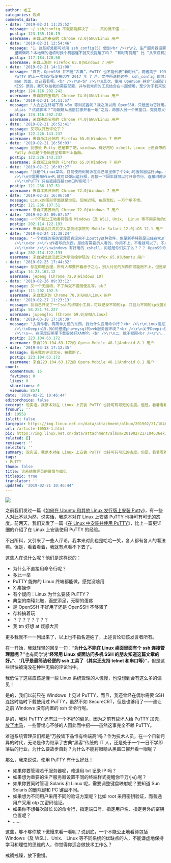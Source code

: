 ```yaml
---
author: 老王
categories: 观点
comments_data:
- date: '2019-02-21 11:25:52'
  message: ~/.ssh/config 不就都能解决了 ... 真的搞不懂 ...
  postip: 123.135.116.19
  username: 来自山东泰安的 Chrome 72.0|GNU/Linux 用户
- date: '2019-02-21 12:54:46'
  message: "1、这些好处都可以用 ssh_config(5) 做到<br />\r\n2、生产服务器设置终端样式不应该在生产服务器的 profile(5)
    里面调吗？本地调的话临时换个机器连不就又没提醒了吗？ “有时有提醒” 比 “从来没有提醒” 更危险，参考自动驾驶和为什么不要 alias rm='rm -i'"
  postip: 117.184.120.50
  username: 来自上海的 Firefox 65.0|Windows 7 用户
- date: '2019-02-21 14:11:00'
  message: "首先，OpenSSH 并不是“古典”，PuTTY 也不能代表“新时代”，两者均于 1999 年发行初版，OpenSSH 至今仍在活跃的开发中，而
    PuTTY 的上一次稳定版发布远在 2017 年 7 月。文中所说的这些，ssh_config 都可以做到，作为已经开发了 20 年的老牌软件，自然都有这些功能，为什么不打开
    man 页面，自己看看呢。<br />\r\n<br />\r\n其次，使用 OpenSSH 并非“万般皆下品惟有终端高”，而是因为 OpenSSH 符合
    KISS 原则，我可以按我的需要配置，并与我常用的工具结合在一起使用，至少对于我来说，命令行选项比图形界面的一大堆选项框更加清晰明了。相反，又有多少"
  postip: 124.116.202.242
  username: 来自陕西宝鸡的 Chrome 74.0|GNU/Linux 用户
- date: '2019-02-21 14:11:57'
  message: "人会去在终端下用 w3m 等浏览器呢？我之所以用 OpenSSH，只是因为它好用。<br />\r\n<br />\r\n最后，为什么总有人认为用终端就要“每次敲长长的命令行”？为什么不试试执行历史命令？试试
    alias ？试试脚本？“将眼睛从黑窗口挪开看一眼”之后，再挪入另一个黑窗口，究竟意义何在？说到底，一个不能公正地看待终端与图形界面的优缺点的人，不能谦虚地保持学习和理性的思维的人，你觉得你适合做编辑工作么？"
  postip: 124.116.202.242
  username: 来自陕西宝鸡的 Chrome 74.0|GNU/Linux 用户
- date: '2019-02-21 16:52:41'
  message: 又可以开放评论了？
  postip: 122.226.143.237
  username: 来自浙江台州的 Firefox 65.0|Windows 7 用户
- date: '2019-02-21 16:56:03'
  message: 我想说 Putty 还是算了吧，windows 有好用的 xshell，Linux 上用自带的 Terminal 就行。还有如果是 ssh 完全可以使用秘钥的方式进行远程访问。但是有总比没有好，所以
    Putty 永远是个备胎甚至都算不上备胎。
  postip: 122.226.143.237
  username: 来自浙江台州的 Firefox 65.0|Windows 7 用户
- date: '2019-02-22 16:03:27'
  message: "我是个Linux菜鸟，目前使用树莓派在自己家里做了个24小时服务器运行php。<br />\r\n日常使用Windows7系统，装了个openssh在命令行用ssh<br
    />\r\n只需要按Win+R,就可以弹出运行框，再按一下回车就可以打开命令行，连接树莓派，实在是想不到PuTTY 有什么优势。<br />\r\n<br
    />\r\nPuTTY 只在直接连接com口时用吧？"
  postip: 121.236.107.51
  username: 来自江苏苏州的 Chrome 72.0|Windows 7 用户
- date: '2019-02-22 16:06:50'
  message: Linux的图形界面就是垃圾，反映迟钝、布局宽松，一万个用不惯。
  postip: 121.236.107.51
  username: 来自江苏苏州的 Chrome 72.0|Windows 7 用户
- date: '2019-02-24 09:07:57'
  message: 一个不能公正地看待包括 Windows（及 WSL）、Unix、 Linux 等不同系统的优缺点的人，不能谦虚地保持学习和理性的思维的人，我看评论区大多是这样的人。
  postip: 202.114.122.193
  username: 来自湖北武汉武汉大学测绘学院的 Mobile Safari 12.0|iOS 12.1 用户
- date: '2019-02-24 11:38:24'
  message: "一个老练的系统管理员肯定用不上putty这种软件，但是新手特别是已经在Win下熟练使用putty的Linux新手就不一样了。看到有这样的软件还是很有用的。最起码，是一个过渡的工具，需不需要深入学习ssh设置，那是以后的事情。人家就喜欢用，怎么了？？？<br
    />\r\n<br />\r\n作者写的东西，是给有需要的人看的。你用不上，不看就可以了，不点这个链接就可以了，有什么好喷的。<br />\r\n<br />\r\n你用不上的东西，并不代表没有存在的意义。认识不到这一点，不是技术水平的原因，而是心智水平的问题。<br
    />\r\n<br />\r\nwindows 有好用的 xshell，问题是你们买了么？？？ OpenSSH的好处也只有熟练之后"
  postip: 202.114.122.193
  username: 来自湖北武汉武汉大学测绘学院的 Firefox 65.0|Ubuntu 用户
- date: '2019-02-25 17:44:32'
  message: 存在即是合理，所有人都要怀着赤子之心，别人讨论的东西你可能用不上，但是请您不要去抨击，除非本身的错误。我们不缺乏键盘侠，我们缺乏的是拥有赤子之心的人
  postip: 14.23.162.12
  username: jepeng [Chrome 72.0|Windows 10]
- date: '2019-02-26 09:33:12'
  message: 又一个无脑喷，不了解就不要随便乱写，ok？
  postip: 111.202.192.5
  username: 来自北京的 Chrome 70.0|GNU/Linux 用户
- date: '2019-02-27 11:23:13'
  message: 我自己开发了一个ssh的终端小工具，可以记录不同的ip，并且为不同的ip设置别名，可以通过别名快速登陆，简单实用，欢迎试用 ：https://github.com/jupengfei-github/Quich-SSH
  postip: 58.251.74.227
  username: jupengfei [Chrome 69.0|GNU/Linux]
- date: '2019-03-18 17:10:39'
  message: "支持作者，有简单方便的东西，我为什么要用命令行？<br />\r\nLinux丽尼克斯系统上有些软件就是少，比如php环境。<br />\r\n我是一个玩了10多年Linux的新手。最近再折腾深度系统的php环境，可怜的我折腾了大半年也没搞舒坦。以下是我的折腾经过。<br
    />\r\nDeepin15.9如何搭建php+mysql的web服务器环境？<br />\r\n关于Deepin应用商店里的XAMPP的折腾。应用商店里的宝塔永远是莫名其妙的失败，宝塔安装不了，我记得还有个wdCP控制面板，按照官网的命令也是失败，所以只好把希望寄托在XAMPP上了。<br
    />\r\n一，在深度应用里下载安装好XAMPP。<br />\r\n二，赋于权限<br />\r\n... ...<br />\r\n由于太长，已经在论坛"
  postip: 223.104.63.172
  username: 来自223.104.63.172的 Opera Mobile 48.1|Android 8.1 用户
- date: '2019-03-18 17:12:45'
  message: 看来我的评论太长，被截断了。
  postip: 223.104.63.172
  username: 来自223.104.63.172的 Opera Mobile 48.1|Android 8.1 用户
count:
  commentnum: 15
  favtimes: 0
  likes: 0
  sharetimes: 0
  viewnum: 8571
date: '2019-02-21 10:46:44'
editorchoice: false
excerpt: 说实话，我原本对在 Linux 上安装 PuTTY 也持可有可无的态度。但是，看着看着，我就有点看不下去了。
fromurl: ''
id: 10558
islctt: false
largepic: https://img.linux.net.cn/data/attachment/album/201902/21/104636ek3gx6n3ptqnn3rr.png
url: /article-10558-1.html
pic: https://img.linux.net.cn/data/attachment/album/201902/21/104636ek3gx6n3ptqnn3rr.png.thumb.jpg
related: []
reviewer: ''
selector: ''
summary: 说实话，我原本对在 Linux 上安装 PuTTY 也持可有可无的态度。但是，看着看着，我就有点看不下去了。
tags:
- PuTTY
thumb: false
title: 论系统管理员的傲慢与偏见
titlepic: true
translator: ''
updated: '2019-02-21 10:46:44'
---
```


![](/data/attachment/album/201902/21/104636ek3gx6n3ptqnn3rr.png)


之前我们发过一篇《[如何在 Ubuntu 和其他 Linux 发行版上安装 Putty](/article-10373-1.html)》，有一些人对此不以为然，说实话，我原本对在 Linux 上安装 PuTTY 也持可有可无的态度。前两天，我们又发了一篇《[在 Linux 中安装并使用 PuTTY](/article-10552-1.html)》，比上一篇更详细的介绍了在 Linux 上安装使用 PuTTY 的经验。


不出所料，又引来了一些人评论，我本来对此也是哈哈一笑，各人都有各人的看法嘛。但是，看着看着，我就有点看不下去了。


这些人在说什么呢？他们是这样说的：


* 为什么不直接用命令行呢？
* 多此一举
* PuTTY 能做的 Linux 终端都能做，感觉没啥用
* X 疼操作
* 有个疑问：Linux 为什么要装 PuTTY？
* 典型的南辕北辙，画蛇添足，无聊的蛋疼
* 是 OpenSSH 不好用了还是 OpenSSH 不够骚了
* 存粹搞着玩
* ？？？？？？？？
* 我 tm 好想 at 疑惑大赏


更多我就不一一列出来了，以上也不指名道姓了，上述言论归该发言者所有。


在一开始，我就轻轻的回复一句：“**为什么不能在 Linux 桌面里面有个 ssh 连接管理器呢？**”也有同学说“**经常用 Linux 桌面访问多机 SSH 的朋友知道这篇文章的好。**”、“**几乎是最简洁轻便的 ssh 工具了（其实还支持 telnet 和串口等）**”，但是这些很快被淹没在种种无脑的评论当中。


我低估了这些应该是懂一些 Linux 系统管理的人傲慢，也没想到会有这么多的偏见！


是的，我们以前只在 Windows 上见过 PuTTY，而且，我还曾经在偶尔需要 SSH 连接时临时下载使用过 PuTTY，虽然不如 SecureCRT，但是也够用了——谁让之前 Windows 没有内置的 ssh 命令行呢。


是的，我对 PuTTY 还有过一个不好的偏见，因为之前有些坏人给 PuTTY 加壳，[放了木马](/article-293-1.html)，一些警惕心不够的人因此而中招——虽然这事完全不赖 PuTTY。


难道系统管理员们都是“万般皆下品惟有终端高”吗？作为技术人员，在一个日新月异的时代，无论是作为继承了古典“黑客”传统的 IT 人，还是处于一个一日不学即落后的行业，为什么要故步自封？为什么不能将眼睛从黑窗口挪开看一眼呢？


那么，我来说说，使用 PuTTY 有什么好处！


* 如果你要管理若干服务器呢，难道用 txt 记录 IP 吗？
* 如果想为重要的生产服务器设置不同的终端样式提醒你千万小心呢？
* 如果你要同时管理 Solaris 和 Linux 呢，需要调整键盘映射呢？要知道 Sun Solaris 的删除键和 PC 键盘不同。
* 如果想为不同用户采用不同的验证方案呢？比如 root 采用密钥验证，而普通用户采用 otp 加密码验证。
* 如果你不想每次敲长长的命令行，指定端口号、指定用户名、指定另外的密钥位置呢？
* ……


这些，够不够你放下傲慢来看一看呢？说到底，一个不能公正地看待包括 Windows（及 WSL）、Unix、 Linux 等不同系统的优缺点的人，不能谦虚地保持学习和理性的思维的人，你觉得你适合做技术工作么？


戒骄戒躁，放下傲慢。